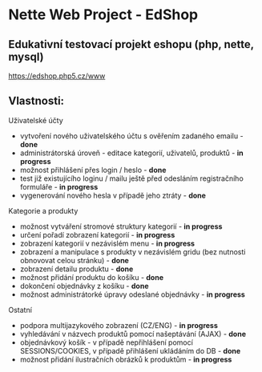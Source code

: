 Nette Web Project - EdShop
=================

Edukativní testovací projekt eshopu (php, nette, mysql)
-------------------------------------------------------
https://edshop.php5.cz/www

Vlastnosti:
-----------
Uživatelské účty
* vytvoření nového uživatelského účtu s ověřením zadaného emailu - **done**
* administrátorská úroveň - editace kategorií, uživatelů, produktů - **in progress**
* možnost přihlášení přes login / heslo - **done**
* test již existujícího loginu / mailu ještě před odesláním registračního formuláře - **in progress**
* vygenerování nového hesla v případě jeho ztráty - **done**

Kategorie a produkty
* možnost vytváření stromové struktury kategorií - **in progress**
* určení pořadí zobrazení kategorií - **in progress**
* zobrazení kategorií v nezávislém menu - **in progress**
* zobrazení a manipulace s produkty v nezávislém gridu (bez nutnosti obnovovat celou stránku) - **done**
* zobrazení detailu produktu - **done**
* možnost přidání produktu do košíku  - **done**
* dokončení objednávky z košíku - **done**
* možnost administrátorké úpravy odeslané objednávky - **in progress** 

Ostatní
* podpora multijazykového zobrazení (CZ/ENG) - **in progress**
* vyhledávání v názvech produktů pomocí našeptávání (AJAX) - **done** 
* objednávkový košík - v případě nepřihlášení pomocí SESSIONS/COOKIES, v případě přihlášení ukládáním do DB - **done**
* možnost přidání ilustračních obrázků k produktům - **in progress**